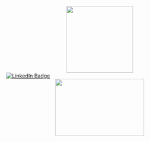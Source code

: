 <div id="header" align="center">
  <img src="https://media.giphy.com/media/GZu3NtMoA6Lp2alLKk/giphy.gif" width=180"/>
</div>
  
  
  <a href="https://www.linkedin.com/in/aasipowich-11/" aling = "centre">
    <img src="https://img.shields.io/badge/LinkedIn-blue?style=for-the-badge&logo=linkedin&logoColor=white" alt="LinkedIn Badge"/>
  </a>
  
<div align="center">
  <img src = "https://media.giphy.com/media/htWxTsfW1MyeuvgAb3/giphy.gif" width="240" height="154"/>
</div>
<div id="badges">
<!---
AAsipowich/AAsipowich is a ✨ special ✨ repository because its `README.md` (this file) appears on your GitHub profile.
You can click the Preview link to take a look at your changes.
--->
